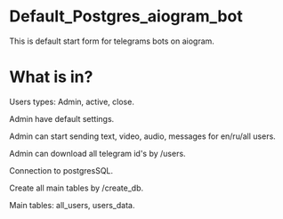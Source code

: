# Default_Postgres_aiogram_bot

This is default start form for telegrams bots on aiogram.

# What is in?

Users types: Admin, active, close.

Admin have default settings.

Admin can start sending text, video, audio, messages for en/ru/all users.

Admin can download all telegram id's by /users.

Connection to postgresSQL.

Create all main tables by /create_db.

Main tables: all_users, users_data.
